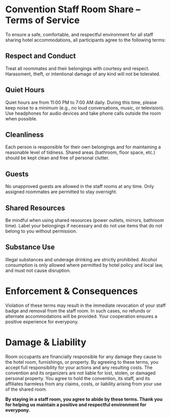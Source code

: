 # Convention Staff Room Share – Terms of Service

To ensure a safe, comfortable, and respectful environment for all staff sharing hotel accommodations, all participants agree to the following terms:

## Respect and Conduct

Treat all roommates and their belongings with courtesy and respect.
Harassment, theft, or intentional damage of any kind will not be tolerated.

## Quiet Hours

Quiet hours are from 11:00 PM to 7:00 AM daily.
During this time, please keep noise to a minimum (e.g., no loud conversations, music, or television).
Use headphones for audio devices and take phone calls outside the room when possible.

## Cleanliness

Each person is responsible for their own belongings and for maintaining a reasonable level of tidiness.
Shared areas (bathroom, floor space, etc.) should be kept clean and free of personal clutter.

## Guests

No unapproved guests are allowed in the staff rooms at any time.
Only assigned roommates are permitted to stay overnight.

## Shared Resources

Be mindful when using shared resources (power outlets, mirrors, bathroom time).
Label your belongings if necessary and do not use items that do not belong to you without permission.

## Substance Use

Illegal substances and underage drinking are strictly prohibited.
Alcohol consumption is only allowed where permitted by hotel policy and local law, and must not cause disruption.

# Enforcement & Consequences

Violation of these terms may result in the immediate revocation of your staff badge and removal from the staff room. In such cases, no refunds or alternate accommodations will be provided. Your cooperation ensures a positive experience for everypony.

# Damage & Liability

Room occupants are financially responsible for any damage they cause to the hotel room, furnishings, or property. By agreeing to these terms, you accept full responsibility for your actions and any resulting costs.
The convention and its organizers are not liable for lost, stolen, or damaged personal property. You agree to hold the convention, its staff, and its affiliates harmless from any claims, costs, or liability arising from your use of the shared room.

**By staying in a staff room, you agree to abide by these terms. Thank you for helping us maintain a positive and respectful environment for everypony.**
